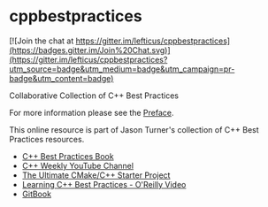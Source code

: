 # cppbestpractices

[![Join the chat at https://gitter.im/lefticus/cppbestpractices](https://badges.gitter.im/Join%20Chat.svg)](https://gitter.im/lefticus/cppbestpractices?utm_source=badge&utm_medium=badge&utm_campaign=pr-badge&utm_content=badge)

Collaborative Collection of C++ Best Practices

For more information please see the [Preface](01-Preface.md).

This online resource is part of Jason Turner's collection of C++ Best Practices resources.

* [C++ Best Practices Book](https://leanpub.com/cppbestpractices)
* [C++ Weekly YouTube Channel](https://www.youtube.com/user/lefticus1)
* [The Ultimate CMake/C++ Starter Project](https://github.com/lefticus/cpp_starter_project/)
* [Learning C++ Best Practices - O'Reilly Video](http://shop.oreilly.com/product/0636920049814.do)
* [GitBook](https://lefticus.gitbooks.io/cpp-best-practices/content/#)
